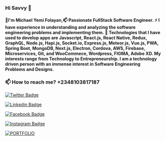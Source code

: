### Hi Savvy 👋

#### 💬I'm Michael Yemi Folayan,📫 Passionate FullStack Software Engineer. ⚡ I have experience in understanding and analyzing the software engineering problems and implementing them. 🔭 Technologies that I have used to develop apps are Javascript, React.js, React Native, Redux, GraphQL, Node.js, Hapi.js, Socket.io, Express.js, Meteor.js, Vue.js, PWA, Spring Boot, MongoDB, Next.js, Electron, Cordova, AWS, Firebase, Microservices, Git, and WooCommece, Wordpress, FIGMA, Adobe XD. My interests range from Technology to Entrepreneurship. I am a technology driven person with an immense interest in Software Engineering Problems and Designs.


### 📫 How to reach me?   +2348103817187

[![Twitter Badge](https://img.shields.io/badge/-Twitter-1ca0f1?style=flat-square&labelColor=1ca0f1&logo=twitter&logoColor=white&link=https://twitter.com/geekfolayanyemi)](https://twitter.com/geekfolayanyemi)

[![Linkedin Badge](https://img.shields.io/badge/-LinkedIn-blue?style=flat-square&logo=Linkedin&logoColor=white&link=https://www.linkedin.com/in/folayan-yemi/)](https://www.linkedin.com/in/folayan-yemi/)

[![Facebook Badge](https://img.shields.io/badge/facebook-Folayan%20Yemi-blue?style=flat-square&link=https://www.facebook.com/folayan.yemi)](https://www.facebook.com/folayan.yemi)

[![Instagram Badge](https://img.shields.io/badge/Instagram-Folayan%20Yemi-red?style=flat-square&link=https://www.instagram.com/ym___f/)](https://www.instagram.com/ym___f/)

[![PORTFOLIO](https://img.shields.io/badge/YMF-PORFOLIO%20WEBSITE-green?style=flat-square&link=https://michaelfolayan.netlify.com/)](https://michaelfolayan.netlify.com/)




<!--
**YemmyFolayan/YemmyFolayan** is a ✨ _special_ ✨ repository because its `README.md` (this file) appears on your GitHub profile.

Here are some ideas to get you started:

- 🔭 I’m currently working on ...
- 🌱 I’m currently learning ...
- 👯 I’m looking to collaborate on ...
- 🤔 I’m looking for help with ...
- 💬 Ask me about ...
- 📫 How to reach me: ...
- 😄 Pronouns: ...
- ⚡ Fun fact: ...
-->

